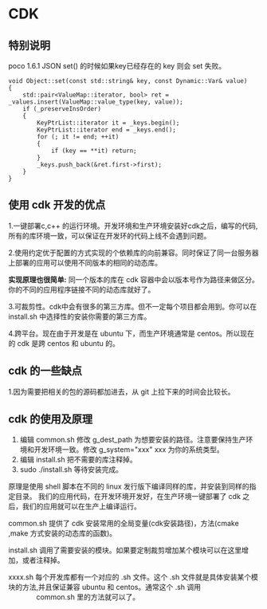 # CDK
## 特别说明
poco 1.6.1 JSON set() 的时候如果key已经存在的 key 则会 set 失败。
```
void Object::set(const std::string& key, const Dynamic::Var& value)
{
	std::pair<ValueMap::iterator, bool> ret = _values.insert(ValueMap::value_type(key, value));
	if (_preserveInsOrder)
	{
		KeyPtrList::iterator it = _keys.begin();
		KeyPtrList::iterator end = _keys.end();
		for (; it != end; ++it)
		{
			if (key == **it) return;
		}
		_keys.push_back(&ret.first->first);
	}
}
```

## 使用 cdk 开发的优点
1.一键部署c,c++ 的运行环境。开发环境和生产环境安装好cdk之后，编写的代码,所有的库环境一致，可以保证在开发环的代码上线不会遇到问题。 

2.使用约定优于配置的方式实现的个依赖库的向前兼容。同时保证了同一台服务器上部署的应用可以使用不同版本的相同的动态库。 
    
**实现原理也很简单:**
    同一个版本的库在 cdk 容器中会以版本号作为路径来做区分。你的不同的应用程序链接不同的动态库就好了。 

3.可裁剪性。cdk中会有很多的第三方库。但不一定每个项目都会用到。你可以在 install.sh 中选择性的安装你需要的第三方库。 

4.跨平台。现在由于开发是在 ubuntu 下，而生产环境通常是 centos。所以现在的 cdk 是跨 centos 和 ubuntu 的。 

## cdk 的一些缺点   
1.因为需要把相关的包的源码都加进去，从 git 上拉下来的时间会比较长。  


## cdk 的使用及原理
1. 编辑 common.sh 修改 g_dest_path 为想要安装的路径。注意要保持生产环境和开发环境一致。修改 g_system="xxx" xxx 为你的系统类型。
2. 编辑 install.sh 把不需要的库注释掉。
3. sudo ./install.sh  等待安装完成。


原理是使用 shell 脚本在不同的 linux 发行版下编译同样的库，并安装到同样的指定目录。
我们的应用代码，在开发环境开发好，在生产环境一键部署了 cdk 之后，我们的应用就可以在生产上编译运行。

common.sh 提供了 cdk 安装常用的全局变量(cdk安装路径)，方法(cmake ,make 方式安装的动态库的函数)。

install.sh 调用了需要安装的模块。如果要定制裁剪增加某个模块可以在这里增加，或者注释掉。

xxxx.sh 每个开发库都有一个对应的 .sh 文件。这个 .sh 文件就是具体安装某个模块的方法,并且保证兼容 ubuntu 和 centos。通常这个 .sh 调用 　　　　common.sh 里的方法就可以了。








